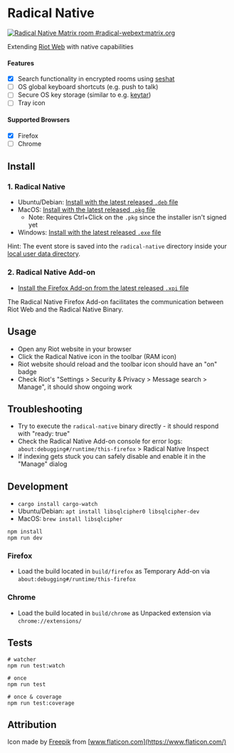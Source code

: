# Radical Native

[![Radical Native Matrix room #radical-webext:matrix.org](https://img.shields.io/badge/matrix-%23radical--webext%3Amatrix.org-blue)](https://matrix.to/#/#radical-webext:matrix.org)

Extending [Riot Web](https://github.com/vector-im/riot-web) with native capabilities

#### Features

- [x] Search functionality in encrypted rooms using [seshat](https://github.com/matrix-org/seshat)
- [ ] OS global keyboard shortcuts (e.g. push to talk)
- [ ] Secure OS key storage (similar to e.g. [keytar](https://www.npmjs.com/package/keytar))
- [ ] Tray icon

#### Supported Browsers

- [x] Firefox
- [ ] Chrome

## Install

### 1. Radical Native

- Ubuntu/Debian: [Install with the latest released `.deb` file](https://github.com/stoically/radical-native/releases)
- MacOS: [Install with the latest released `.pkg` file](https://github.com/stoically/radical-native/releases)
  - Note: Requires Ctrl+Click on the `.pkg` since the installer isn't signed yet
- Windows: [Install with the latest released `.exe` file](https://github.com/stoically/radical-native/releases)

Hint: The event store is saved into the `radical-native` directory inside your [local user data directory](https://github.com/soc/dirs-rs#features).

### 2. Radical Native Add-on

- [Install the Firefox Add-on from the latest released `.xpi` file](https://github.com/stoically/radical-native/releases)

The Radical Native Firefox Add-on facilitates the communication between Riot Web and the Radical Native Binary.

## Usage

- Open any Riot website in your browser
- Click the Radical Native icon in the toolbar (RAM icon)
- Riot website should reload and the toolbar icon should have an "on" badge
- Check Riot's "Settings > Security & Privacy > Message search > Manage", it should show ongoing work

## Troubleshooting

- Try to execute the `radical-native` binary directly - it should respond with "ready: true"
- Check the Radical Native Add-on console for error logs: `about:debugging#/runtime/this-firefox` > Radical Native Inspect
- If indexing gets stuck you can safely disable and enable it in the "Manage" dialog

## Development

- `cargo install cargo-watch`
- Ubuntu/Debian: `apt install libsqlcipher0 libsqlcipher-dev`
- MacOS: `brew install libsqlcipher`

```
npm install
npm run dev
```

### Firefox

- Load the build located in `build/firefox` as Temporary Add-on via
  `about:debugging#/runtime/this-firefox`

### Chrome

- Load the build located in `build/chrome` as Unpacked extension via `chrome://extensions/`

## Tests

```shell
# watcher
npm run test:watch

# once
npm run test

# once & coverage
npm run test:coverage
```

## Attribution

Icon made by [Freepik](https://www.flaticon.com/authors/freepik) from [www.flaticon.com](https://www.flaticon.com/)
